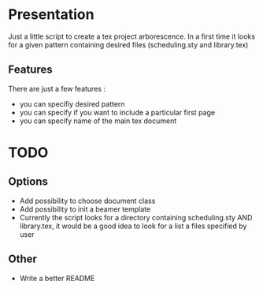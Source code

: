 # Presentation

Just a little script to create a tex project arborescence.
In a first time it looks for a given pattern containing desired files (scheduling.sty and
library.tex)

## Features

There are just a few features :
* you can specifiy desired pattern
* you can specify if you want to include a particular first page
* you can specify name of the main tex document

# TODO

## Options

* Add possibility to choose document class
* Add possibility to init a beamer template
* Currently the script looks for a directory containing scheduling.sty AND library.tex, it would be
  a good idea to look for a list a files specified by user
 

## Other

* Write a better README

